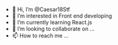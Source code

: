 - 👋 Hi, I’m @Caesar18Stf
- 👀 I’m interested in Front end developing
- 🌱 I’m currently learning React.js
- 💞️ I’m looking to collaborate on ...
- 📫 How to reach me ...

<!---
Caesar18Stf/Caesar18Stf is a ✨ special ✨ repository because its `README.md` (this file) appears on your GitHub profile.
You can click the Preview link to take a look at your changes.
--->
